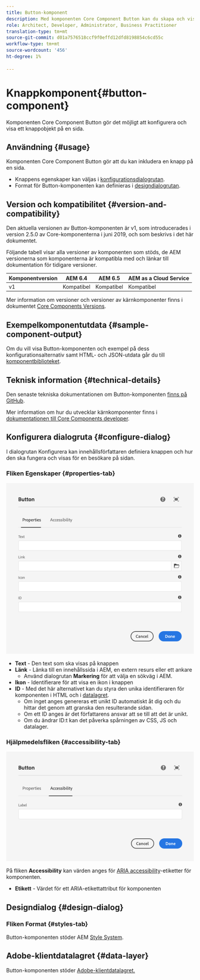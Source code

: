 ```yaml
---
title: Button-komponent
description: Med komponenten Core Component Button kan du skapa och visa en knapp.
role: Architect, Developer, Administrator, Business Practitioner
translation-type: tm+mt
source-git-commit: d01a7576518ccf9f0effd12dfd8198854c6cd55c
workflow-type: tm+mt
source-wordcount: '456'
ht-degree: 1%

---
```



# Knappkomponent{#button-component}

Komponenten Core Component Button gör det möjligt att konfigurera och visa ett knappobjekt på en sida.

## Användning {#usage}

Komponenten Core Component Button gör att du kan inkludera en knapp på en sida.

* Knappens egenskaper kan väljas i [konfigurationsdialogrutan](#configure-dialog).
* Format för Button-komponenten kan definieras i [designdialogrutan](#design-dialog).

## Version och kompatibilitet {#version-and-compatibility}

Den aktuella versionen av Button-komponenten är v1, som introducerades i version 2.5.0 av Core-komponenterna i juni 2019, och som beskrivs i det här dokumentet.

Följande tabell visar alla versioner av komponenten som stöds, de AEM versionerna som komponenterna är kompatibla med och länkar till dokumentation för tidigare versioner.

| Komponentversion | AEM 6.4 | AEM 6.5 | AEM as a Cloud Service |
|--- |--- |---|---|
| v1 | Kompatibel | Kompatibel | Kompatibel |

Mer information om versioner och versioner av kärnkomponenter finns i dokumentet [Core Components Versions](/help/versions.md).

## Exempelkomponentutdata {#sample-component-output}

Om du vill visa Button-komponenten och exempel på dess konfigurationsalternativ samt HTML- och JSON-utdata går du till [komponentbiblioteket](https://adobe.com/go/aem_cmp_library_button).

## Teknisk information {#technical-details}

Den senaste tekniska dokumentationen om Button-komponenten [finns på GitHub](https://adobe.com/go/aem_cmp_tech_button_v1).

Mer information om hur du utvecklar kärnkomponenter finns i [dokumentationen till Core Components developer](/help/developing/overview.md).

## Konfigurera dialogruta {#configure-dialog}

I dialogrutan Konfigurera kan innehållsförfattaren definiera knappen och hur den ska fungera och visas för en besökare på sidan.

### Fliken Egenskaper {#properties-tab}

![Fliken Egenskaper i redigeringsdialogrutan för Button-komponenten](/help/assets/button-edit-properties.png)

* **Text**  - Den text som ska visas på knappen
* **Länk**  - Länka till en innehållssida i AEM, en extern resurs eller ett ankare
   * Använd dialogrutan **Markering** för att välja en sökväg i AEM.
* **Ikon**  - Identifierare för att visa en ikon i knappen
* **ID**  - Med det här alternativet kan du styra den unika identifieraren för komponenten i HTML och i  [datalagret](/help/developing/data-layer/overview.md).
   * Om inget anges genereras ett unikt ID automatiskt åt dig och du hittar det genom att granska den resulterande sidan.
   * Om ett ID anges är det författarens ansvar att se till att det är unikt.
   * Om du ändrar ID:t kan det påverka spårningen av CSS, JS och datalager.

### Hjälpmedelsfliken {#accessibility-tab}

![Fliken Tillgänglighet i redigeringsdialogrutan för Button-komponenten](/help/assets/button-edit-accessibility.png)

På fliken **Accessibility** kan värden anges för [ARIA accessibility](https://www.w3.org/WAI/standards-guidelines/aria/)-etiketter för komponenten.

* **Etikett**  - Värdet för ett ARIA-etikettattribut för komponenten

## Designdialog {#design-dialog}

### Fliken Format {#styles-tab}

Button-komponenten stöder AEM [Style System](/help/get-started/authoring.md#component-styling).

## Adobe-klientdatalagret {#data-layer}

Button-komponenten stöder [Adobe-klientdatalagret.](/help/developing/data-layer/overview.md)
